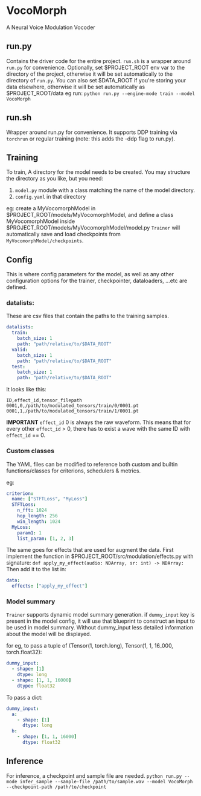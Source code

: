 # VocoMorph

A Neural Voice Modulation Vocoder

## run.py

Contains the driver code for the entire project. `run.sh` is a wrapper around `run.py` for convenience.
Optionally, set $PROJECT_ROOT env var to the directory of the project, otherwise it will be set automatically to the directory of `run.py`.
You can also set $DATA_ROOT if you're storing your data elsewhere, otherwise it will be set automatically as $PROJECT_ROOT/data
eg run: `python run.py --engine-mode train --model VocoMorph`

## run.sh

Wrapper around run.py for convenience. It supports DDP training via `torchrun` or regular training (note: this adds the -ddp flag to run.py).

## Training

To train, A directory for the model needs to be created.
You may structure the directory as you like, but you need:

1. `model.py` module with a class matching the name of the model directory.
2. `config.yaml` in that directory

eg: create a MyVocomorphModel in $PROJECT_ROOT/models/MyVocomorphModel, and define a class MyVocomorphModel inside $PROJECT_ROOT/models/MyVocomorphModel/model.py
`Trainer` will automatically save and load checkpoints from `MyVocomorphModel/checkpoints`.

## Config

This is where config parameters for the model, as well as any other configuration options for the trainer, checkpointer, dataloaders, ...etc are defined.

### datalists:

These are csv files that contain the paths to the training samples.

```yaml
datalists:
  train:
    batch_size: 1
    path: "path/relative/to/$DATA_ROOT"
  valid:
    batch_size: 1
    path: "path/relative/to/$DATA_ROOT"
  test:
    batch_size: 1
    path: "path/relative/to/$DATA_ROOT"
```

It looks like this:

```csv
ID,effect_id,tensor_filepath
0001,0,/path/to/modulated_tensors/train/0/0001.pt
0001,1,/path/to/modulated_tensors/train/1/0001.pt
```

**IMPORTANT**
`effect_id` 0 is always the raw waveform. This means that for every other `effect_id` > 0, there has to exist a wave with the same ID with `effect_id` == 0.

### Custom classes

The YAML files can be modified to reference both custom and builtin functions/classes for criterions, schedulers & metrics.

eg:

```yaml
criterion:
  name: ["STFTLoss", "MyLoss"]
  STFTLoss:
    n_fft: 1024
    hop_length: 256
    win_length: 1024
  MyLoss:
    param1: 1
    list_param: [1, 2, 3]
```

The same goes for effects that are used for augment the data.
First implement the function in $PROJECT_ROOT/src/modulation/effects.py with signature: `def apply_my_effect(audio: NDArray, sr: int) -> NDArray:`
Then add it to the list in:

```yaml
data:
  effects: ["apply_my_effect"]
```

### Model summary

`Trainer` supports dynamic model summary generation.
if `dummy_input` key is present in the model config, it will use that blueprint to construct an input to be used in model summary.
Without dummy_input less detailed information about the model will be displayed.

for eg, to pass a tuple of (Tensor(1, torch.long), Tensor(1, 1, 16_000, torch.float32):

```yaml
dummy_input:
  - shape: [1]
    dtype: long
  - shape: [1, 1, 16000]
    dtype: float32
```

To pass a dict:

```yaml
dummy_input:
  a:
    - shape: [1]
      dtype: long
  b:
    - shape: [1, 1, 16000]
      dtype: float32
```

## Inference

For inference, a checkpoint and sample file are needed.
`python run.py --mode infer_sample --sample-file /path/to/sample.wav --model VocoMorph --checkpoint-path /path/to/checkpoint`
